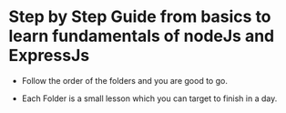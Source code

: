 # Step by Step Guide from basics to learn fundamentals of nodeJs and ExpressJs

- Follow the order of the folders and you are good to go.

- Each Folder is a small lesson which you can target to finish in a day.

